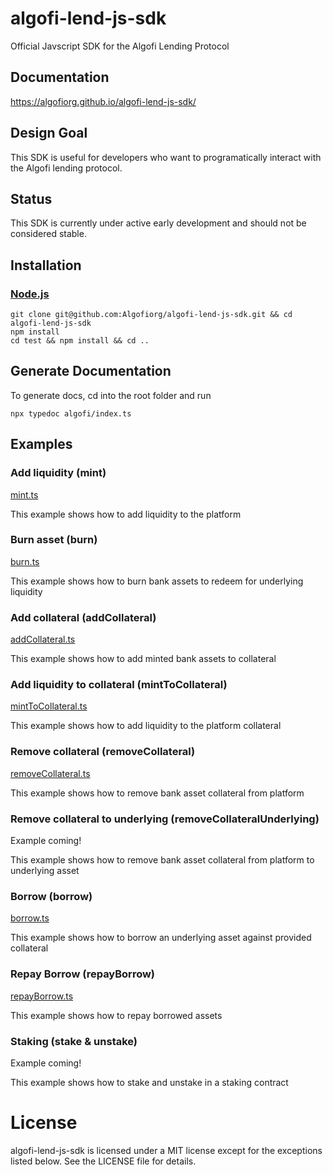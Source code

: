 # algofi-lend-js-sdk
Official Javscript SDK for the Algofi Lending Protocol

## Documentation
https://algofiorg.github.io/algofi-lend-js-sdk/

## Design Goal
This SDK is useful for developers who want to programatically interact with the Algofi lending protocol.

## Status
This SDK is currently under active early development and should not be considered stable.

## Installation

### [Node.js](https://nodejs.org/en/download/)

```
git clone git@github.com:Algofiorg/algofi-lend-js-sdk.git && cd algofi-lend-js-sdk
npm install
cd test && npm install && cd ..
```

## Generate Documentation

To generate docs, cd into the root folder and run

```
npx typedoc algofi/index.ts
```

## Examples

### Add liquidity (mint)
[mint.ts](https://github.com/Algofiorg/algofi-lend-js-sdk/blob/master/algofi/examples/mint.ts)

This example shows how to add liquidity to the platform

### Burn asset (burn)
[burn.ts](https://github.com/Algofiorg/algofi-lend-js-sdk/blob/master/algofi/src/examples/burn.ts)

This example shows how to burn bank assets to redeem for underlying liquidity

### Add collateral (addCollateral)
[addCollateral.ts](https://github.com/Algofiorg/algofi-lend-js-sdk/blob/master/algofi/src/examples/addCollateral.ts)

This example shows how to add minted bank assets to collateral

### Add liquidity to collateral (mintToCollateral)
[mintToCollateral.ts](https://github.com/Algofiorg/algofi-lend-js-sdk/blob/master/algofi/src/examples/mintToCollateral.ts)

This example shows how to add liquidity to the platform collateral

### Remove collateral (removeCollateral)
[removeCollateral.ts](https://github.com/Algofiorg/algofi-lend-js-sdk/blob/master/algofi/src/examples/removeCollateral.ts)

This example shows how to remove bank asset collateral from platform

### Remove collateral to underlying (removeCollateralUnderlying)
Example coming!

This example shows how to remove bank asset collateral from platform to underlying asset

### Borrow (borrow)
[borrow.ts](https://github.com/Algofiorg/algofi-lend-js-sdk/blob/master/algofi/src/examples/borrow.ts)

This example shows how to borrow an underlying asset against provided collateral

### Repay Borrow (repayBorrow)
[repayBorrow.ts](https://github.com/Algofiorg/algofi-lend-js-sdk/blob/master/algofi/src/examples/repayBorrow.ts)

This example shows how to repay borrowed assets

### Staking (stake & unstake)
Example coming!

This example shows how to stake and unstake in a staking contract

# License

algofi-lend-js-sdk is licensed under a MIT license except for the exceptions listed below. See the LICENSE file for details.
